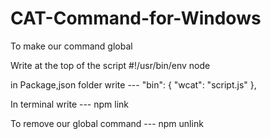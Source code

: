 # CAT-Command-for-Windows
To make our command global

Write at the top of the script #!/usr/bin/env node 

in Package,json folder write --- 
"bin": {
    "wcat": "script.js"
  },
  
  In terminal write
  --- npm link
 
 To remove our global command
  --- npm unlink

